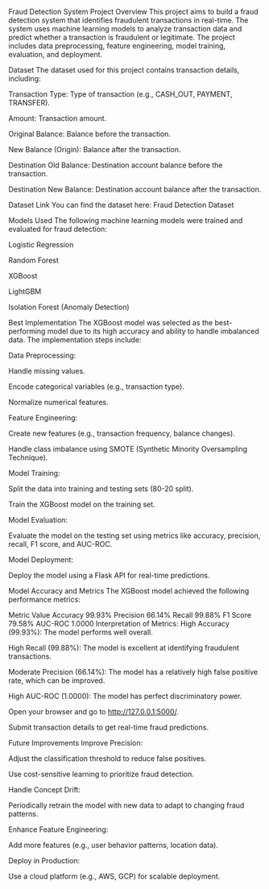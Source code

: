 
Fraud Detection System
Project Overview
This project aims to build a fraud detection system that identifies fraudulent transactions in real-time. The system uses machine learning models to analyze transaction data and predict whether a transaction is fraudulent or legitimate. The project includes data preprocessing, feature engineering, model training, evaluation, and deployment.

Dataset
The dataset used for this project contains transaction details, including:

Transaction Type: Type of transaction (e.g., CASH_OUT, PAYMENT, TRANSFER).

Amount: Transaction amount.

Original Balance: Balance before the transaction.

New Balance (Origin): Balance after the transaction.

Destination Old Balance: Destination account balance before the transaction.

Destination New Balance: Destination account balance after the transaction.

Dataset Link
You can find the dataset here: Fraud Detection Dataset

Models Used
The following machine learning models were trained and evaluated for fraud detection:

Logistic Regression

Random Forest

XGBoost

LightGBM

Isolation Forest (Anomaly Detection)

Best Implementation
The XGBoost model was selected as the best-performing model due to its high accuracy and ability to handle imbalanced data. The implementation steps include:

Data Preprocessing:

Handle missing values.

Encode categorical variables (e.g., transaction type).

Normalize numerical features.

Feature Engineering:

Create new features (e.g., transaction frequency, balance changes).

Handle class imbalance using SMOTE (Synthetic Minority Oversampling Technique).

Model Training:

Split the data into training and testing sets (80-20 split).

Train the XGBoost model on the training set.

Model Evaluation:

Evaluate the model on the testing set using metrics like accuracy, precision, recall, F1 score, and AUC-ROC.

Model Deployment:

Deploy the model using a Flask API for real-time predictions.

Model Accuracy and Metrics
The XGBoost model achieved the following performance metrics:

Metric	Value
Accuracy	99.93%
Precision	66.14%
Recall	99.88%
F1 Score	79.58%
AUC-ROC	1.0000
Interpretation of Metrics:
High Accuracy (99.93%): The model performs well overall.

High Recall (99.88%): The model is excellent at identifying fraudulent transactions.

Moderate Precision (66.14%): The model has a relatively high false positive rate, which can be improved.

High AUC-ROC (1.0000): The model has perfect discriminatory power.



Open your browser and go to http://127.0.0.1:5000/.

Submit transaction details to get real-time fraud predictions.

Future Improvements
Improve Precision:

Adjust the classification threshold to reduce false positives.

Use cost-sensitive learning to prioritize fraud detection.

Handle Concept Drift:

Periodically retrain the model with new data to adapt to changing fraud patterns.

Enhance Feature Engineering:

Add more features (e.g., user behavior patterns, location data).

Deploy in Production:

Use a cloud platform (e.g., AWS, GCP) for scalable deployment.
